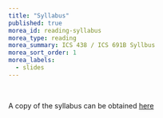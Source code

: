```yaml
---
title: "Syllabus"
published: true
morea_id: reading-syllabus
morea_type: reading
morea_summary: ICS 438 / ICS 691B Syllbus
morea_sort_order: 1
morea_labels:
  - slides
---
```

<br/>


A copy of the syllabus can be obtained [here](https://docs.google.com/document/d/1q_o8-Lsown96PpbDHTh9dLxA9T0Gl_j1pISgJYJXuzE)

<br/>
